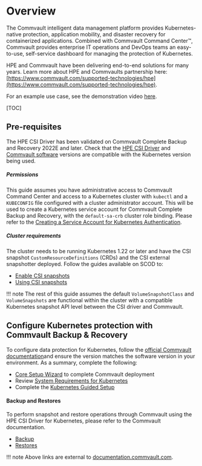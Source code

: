 # Overview

The Commvault intelligent data management platform provides Kubernetes-native protection, application mobility, and disaster recovery for containerized applications. Combined with Commvault Command Center™, Commvault provides enterprise IT operations and DevOps teams an easy-to-use, self-service dashboard for managing the protection of Kubernetes.

HPE and Commvault have been delivering end-to-end solutions for many years. Learn more about HPE and Commvaults partnership here: [https://www.commvault.com/supported-technologies/hpe](https://www.commvault.com/supported-technologies/hpe).

For an example use case, see the demonstration video [here](https://www.youtube.com/HPMobileEnterprise).

[TOC]

## Pre-requisites

The HPE CSI Driver has been validated on Commvault Complete Backup and Recovery 2022E and later. 
Check that the [HPE CSI Driver](https://scod.hpedev.io/csi_driver/index.html#compatibility_and_support) and [Commvault software](https://documentation.commvault.com/2022e/essential/124720_system_requirements_for_kubernetes.html#kubernetes-release-supportability) versions are compatible with the Kubernetes version being used.

##### Permissions

This guide assumes you have administrative access to Commvault Command Center and access to a Kubernetes cluster with `kubectl` and a `KUBECONFIG` file configured with a cluster administrator account. This will be used to create a Kubernetes service account for Commvault Complete Backup and Recovery, with the `default-sa-crb` cluster role binding. Please refer to the [Creating a Service Account for Kubernetes Authentication](https://documentation.commvault.com/2022e/essential/129223_creating_kubernetes_cluster_admin_service_account_for_commvault.html).

##### Cluster requirements

The cluster needs to be running Kubernetes 1.22 or later and have the CSI snapshot `CustomResourceDefinitions` (CRDs) and the CSI external snapshotter deployed. Follow the guides available on SCOD to:

- [Enable CSI snapshots](../../csi_driver/using.md#enabling_csi_snapshots)
- [Using CSI snapshots](../../csi_driver/using.md#using_csi_snapshots)

!!! note
    The rest of this guide assumes the default `VolumeSnapshotClass` and `VolumeSnapshots` are functional within the cluster with a compatible Kubernetes snapshot API level between the CSI driver and Commvault.

## Configure Kubernetes protection with Commvault Backup & Recovery

To configure data protection for Kubernetes, follow the [official Commvault documentation](https://documentation.commvault.com/2022e/essential/123634_protecting_kubernetes_with_commvault.html)and ensure the version matches the software version in your environment.
As a summary, complete the following:

- [Core Setup Wizard](https://documentation.commvault.com/2022e/essential/86638_step_3_complete_core_setup_wizard.html) to complete Commvault deployment
- Review [System Requirements for Kubernetes](https://documentation.commvault.com/2022e/essential/124720_system_requirements_for_kubernetes.html)
- Complete the [Kubernetes Guided Setup](https://documentation.commvault.com/2022e/essential/131390_completing_guided_setup_for_kubernetes.html)

#### Backup and Restores

To perform snapshot and restore operations through Commvault using the HPE CSI Driver for Kubernetes, please refer to the Commvault documentation.

- [Backup](https://documentation.commvault.com/2022e/essential/123639_backups_for_kubernetes.html)
- [Restores](https://documentation.commvault.com/2022e/essential/123640_restores_for_kubernetes.html)

!!! note
    Above links are external to [documentation.commvault.com](https://documentation.commvault.com/).

